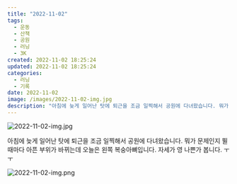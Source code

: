 ```yaml
---
title: "2022-11-02"
tags:
  - 운동
  - 산책
  - 공원
  - 러닝
  - 3K
created: 2022-11-02 18:25:24
updated: 2022-11-02 18:25:24
categories:
  - 러닝
  - 기록
date: 2022-11-02
image: /images/2022-11-02-img.jpg
description: "아침에 늦게 일어난 탓에 퇴근을 조금 일찍해서 공원에 다녀왔습니다. 뭐가 문제인지 뛸때마다 아픈 부위가 바뀌는데 오늘은 왼쪽 복숭아뼈입니다. 자세가 영 나쁜가 봅니다. ㅜㅜ"
---
```


![2022-11-02-img.jpg](/images/2022-11-02-img.jpg)
 
 

아침에 늦게 일어난 탓에 퇴근을 조금 일찍해서 공원에 다녀왔습니다. 
뭐가 문제인지 뛸때마다 아픈 부위가 바뀌는데 오늘은 왼쪽 복숭아뼈입니다. 자세가 영 나쁜가 봅니다. ㅜㅜ

 
 ![2022-11-02-img.png](/images/2022-11-02-img.png)
